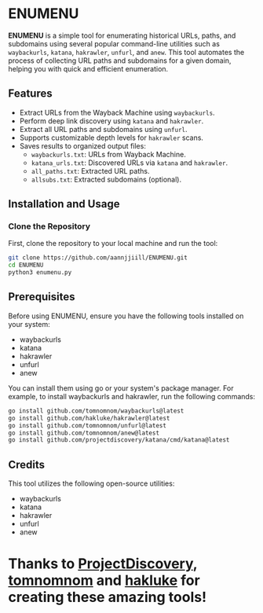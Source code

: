 # ENUMENU

**ENUMENU** is a simple tool for enumerating historical URLs, paths, and subdomains using several popular command-line utilities such as `waybackurls`, `katana`, `hakrawler`, `unfurl`, and `anew`. This tool automates the process of collecting URL paths and subdomains for a given domain, helping you with quick and efficient enumeration.

## Features

- Extract URLs from the Wayback Machine using `waybackurls`.
- Perform deep link discovery using `katana` and `hakrawler`.
- Extract all URL paths and subdomains using `unfurl`.
- Supports customizable depth levels for `hakrawler` scans.
- Saves results to organized output files:
  - `waybackurls.txt`: URLs from Wayback Machine.
  - `katana_urls.txt`: Discovered URLs via `katana` and `hakrawler`.
  - `all_paths.txt`: Extracted URL paths.
  - `allsubs.txt`: Extracted subdomains (optional).

## Installation and Usage

### Clone the Repository

First, clone the repository to your local machine and run the tool:

```bash
git clone https://github.com/aannjjiill/ENUMENU.git
cd ENUMENU
python3 enumenu.py

```
## Prerequisites
Before using ENUMENU, ensure you have the following tools installed on your system:
- waybackurls
- katana
- hakrawler
- unfurl
- anew

You can install them using go or your system's package manager. For example, to install waybackurls and hakrawler, run the following commands:
```bash
go install github.com/tomnomnom/waybackurls@latest
go install github.com/hakluke/hakrawler@latest
go install github.com/tomnomnom/unfurl@latest
go install github.com/tomnomnom/anew@latest
go install github.com/projectdiscovery/katana/cmd/katana@latest
````
## Credits
This tool utilizes the following open-source utilities:
- waybackurls
- katana
- hakrawler
- unfurl
- anew
  
# Thanks to <a href=https://github.com/projectdiscovery>ProjectDiscovery</a>, <a href=https://github.com/tomnomnom>tomnomnom</a> and <a href=https://github.com/hakluke/>hakluke</a> for creating these amazing tools!
